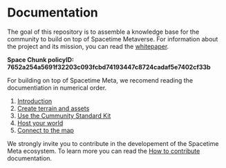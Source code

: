 # Documentation
The goal of this repository is to assemble a knowledge base for the community to build on top of Spacetime Metaverse. For information about the project and its mission, you can read the [whitepaper](https://github.com/Spacetime-Meta/documentation/blob/main/whitepaper.md).

**Space Chunk policyID: 7652a254a5691f32203c093fcbd74193447c8724cadaf5e7402cf33b**  

For building on top of Spacetime Meta, we recomend reading the documentiation in numerical order.

1. [Introduction](https://github.com/Spacetime-Meta/documentation/blob/main/introduction.md)
2. [Create terrain and assets](https://github.com/Spacetime-Meta/documentation/blob/main/Terrain_and_assets.md)
3. [Use the Cummunity Standard Kit](https://github.com/Spacetime-Meta/documentation/blob/main/Community_Standard_Kit.md)
4. [Host your world](https://github.com/Spacetime-Meta/documentation/blob/main/Host_your_world.md)
5. [Connect to the map](https://github.com/Spacetime-Meta/documentation/blob/main/post_on_the_map.md)

We strongly invite you to contribute in the developement of the Spacetime Meta ecosystem. To learn more you can read the [How to contribute](https://github.com/Spacetime-Meta/documentation/blob/main/contribute.md) documentation.
